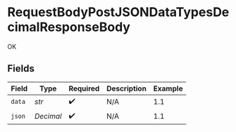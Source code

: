 # RequestBodyPostJSONDataTypesDecimalResponseBody

OK


## Fields

| Field              | Type               | Required           | Description        | Example            |
| ------------------ | ------------------ | ------------------ | ------------------ | ------------------ |
| `data`             | *str*              | :heavy_check_mark: | N/A                | 1.1                |
| `json`             | *Decimal*          | :heavy_check_mark: | N/A                | 1.1                |